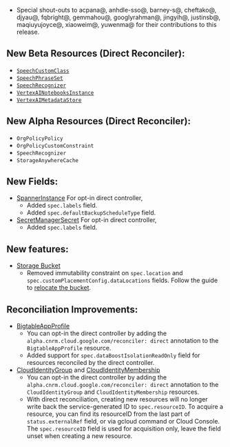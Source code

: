 *   Special shout-outs to acpana@, anhdle-sso@, barney-s@, cheftako@, djyau@,
    fqbright@, gemmahou@, googlyrahman@, jingyih@, justinsb@, maqiuyujoyce@,
    xiaoweim@, yuwenma@ for their contributions to this release.

## New Beta Resources (Direct Reconciler):

*   [`SpeechCustomClass`](https://cloud.google.com/config-connector/docs/reference/resource-docs/speech/speechcustomclass)
*   [`SpeechPhraseSet`](https://cloud.google.com/config-connector/docs/reference/resource-docs/speech/speechphraseset)
*   [`SpeechRecognizer`](https://cloud.google.com/config-connector/docs/reference/resource-docs/speech/speechrecognizer)
*   [`VertexAINotebooksInstance`](https://cloud.google.com/config-connector/docs/reference/resource-docs/notebooks/notebookinstance)
*   [`VertexAIMetadataStore`](https://cloud.google.com/config-connector/docs/reference/resource-docs/vertexai/vertexaimetadatastore)

## New Alpha Resources (Direct Reconciler):

*   `OrgPolicyPolicy`
*   `OrgPolicyCustomConstraint`
*   `SpeechRecognizer`
*   `StorageAnywhereCache`

## New Fields:

*   [SpannerInstance](https://cloud.google.com/config-connector/docs/reference/resource-docs/spanner/spannerinstance)
    For opt-in direct controller,
    *   Added `spec.labels` field.
    *   Added `spec.defaultBackupScheduleType` field.
*   [SecretManagerSecret](https://cloud.google.com/config-connector/docs/reference/resource-docs/secretmanager/secretmanagersecret)
    For opt-in direct controller,
    *   Added `spec.labels` field.

## New features:

*   [Storage Bucket](https://cloud.google.com/config-connector/docs/reference/resource-docs/storage/storagebucket)
    *   Removed immutability constraint on `spec.location` and
        `spec.customPlacementConfig.dataLocations` fields. Follow the guide to
        [relocate the bucket](https://cloud.google.com/storage/docs/bucket-relocation/relocate-buckets).

## Reconciliation Improvements:

*   [BigtableAppProfile](https://cloud.google.com/config-connector/docs/reference/resource-docs/bigtable/bigtableappprofile)
    *   You can opt-in the direct controller by adding the
        `alpha.cnrm.cloud.google.com/reconciler: direct` annotation to the
        `BigtableAppProfile` resource.
    *   Added support for `spec.dataBoostIsolationReadOnly` field for resources
        reconciled by the direct controller.
*   [CloudIdentityGroup](https://cloud.google.com/config-connector/docs/reference/resource-docs/cloudidentity/cloudidentitygroup)
    and
    [CloudIdentityMembership](https://cloud.google.com/config-connector/docs/reference/resource-docs/cloudidentity/cloudidentitymembership)
    *   You can opt-in the direct controller by adding the
        `alpha.cnrm.cloud.google.com/reconciler: direct` annotation to the
        `CloudIdentityGroup` and `CloudIdentityMembership` resources.
    *   With direct reconciliation, creating new resources will no longer write
        back the service-generated ID to `spec.resourceID`. To acquire a
        resource, you can find its resourceID from the last part of
        `status.externalRef` field, or via gcloud command or Cloud Console. The
        `spec.resourceID` field is used for acquisition only, leave the field
        unset when creating a new resource.